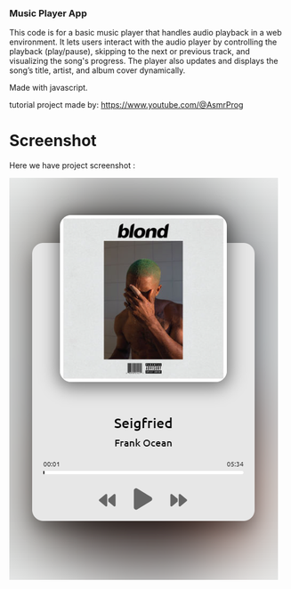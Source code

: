 ### Music Player App
This code is for a basic music player that handles audio playback in a web environment. It lets users interact with the audio player by controlling the playback (play/pause), skipping to the next or previous track, and visualizing the song's progress. The player also updates and displays the song’s title, artist, and album cover dynamically.

Made with javascript.

tutorial project made by: https://www.youtube.com/@AsmrProg

# Screenshot
Here we have project screenshot :

![screenshot](image.png)
